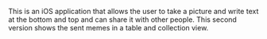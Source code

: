 This is an iOS application that allows the user to take a picture and write text at the bottom and top and can share it with other people. This second version shows the sent memes in a table and collection view.
